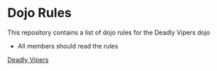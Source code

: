 Dojo Rules
==========

This repository contains a list of dojo rules for the Deadly Vipers dojo

* All members should read the rules

[Deadly Vipers](http://github.com/deadlyvipers)

